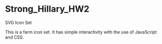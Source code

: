 # Strong_Hillary_HW2
SVG Icon Set

This is a farm icon set. It has simple interactivity with the use of JavaScript and CSS.
